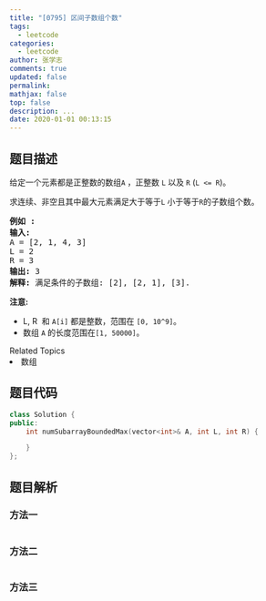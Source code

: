 ```yaml
---
title: "[0795] 区间子数组个数"
tags:
  - leetcode
categories:
  - leetcode
author: 张学志
comments: true
updated: false
permalink:
mathjax: false
top: false
description: ...
date: 2020-01-01 00:13:15
---
```


## 题目描述

<p>给定一个元素都是正整数的数组<code>A</code>&nbsp;，正整数 <code>L</code>&nbsp;以及&nbsp;<code>R</code>&nbsp;(<code>L &lt;= R</code>)。</p>

<p>求连续、非空且其中最大元素满足大于等于<code>L</code>&nbsp;小于等于<code>R</code>的子数组个数。</p>

<pre><strong>例如 :</strong>
<strong>输入:</strong> 
A = [2, 1, 4, 3]
L = 2
R = 3
<strong>输出:</strong> 3
<strong>解释:</strong> 满足条件的子数组: [2], [2, 1], [3].
</pre>

<p><strong>注意:</strong></p>

<ul>
	<li>L, R&nbsp; 和&nbsp;<code>A[i]</code> 都是整数，范围在&nbsp;<code>[0, 10^9]</code>。</li>
	<li>数组&nbsp;<code>A</code>&nbsp;的长度范围在<code>[1, 50000]</code>。</li>
</ul>
<div><div>Related Topics</div><div><li>数组</li></div></div>

## 题目代码

```cpp
class Solution {
public:
    int numSubarrayBoundedMax(vector<int>& A, int L, int R) {

    }
};
```

## 题目解析

### 方法一

```cpp

```

### 方法二

```cpp

```

### 方法三

```cpp

```


